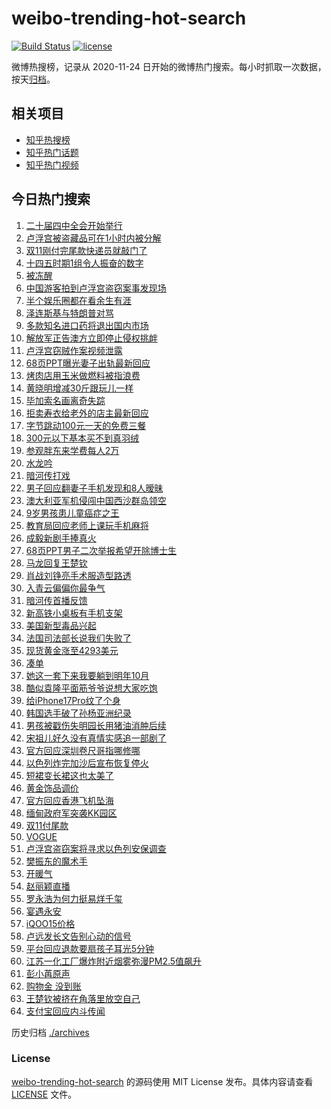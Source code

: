 # weibo-trending-hot-search

[![Build Status](https://github.com/justjavac/weibo-trending-hot-search/workflows/ci/badge.svg?branch=master)](https://github.com/justjavac/weibo-trending-hot-search/actions)
[![license](https://img.shields.io/github/license/justjavac/weibo-trending-hot-search)](https://github.com/justjavac/weibo-trending-hot-search/blob/master/LICENSE)

微博热搜榜，记录从 2020-11-24 日开始的微博热门搜索。每小时抓取一次数据，按天[归档](./archives)。

## 相关项目

- [知乎热搜榜](https://github.com/justjavac/zhihu-trending-top-search)
- [知乎热门话题](https://github.com/justjavac/zhihu-trending-hot-questions)
- [知乎热门视频](https://github.com/justjavac/zhihu-trending-hot-video)

## 今日热门搜索

<!-- BEGIN -->
<!-- 最后更新时间 Tue Oct 21 2025 06:14:46 GMT+0800 (China Standard Time) -->

1. [二十届四中全会开始举行](https://s.weibo.com//weibo?q=%23%E4%BA%8C%E5%8D%81%E5%B1%8A%E5%9B%9B%E4%B8%AD%E5%85%A8%E4%BC%9A%E5%BC%80%E5%A7%8B%E4%B8%BE%E8%A1%8C%23&Refer=new_time)
1. [卢浮宫被盗藏品可在1小时内被分解](https://s.weibo.com//weibo?q=%23%E5%8D%A2%E6%B5%AE%E5%AE%AB%E8%A2%AB%E7%9B%97%E8%97%8F%E5%93%81%E5%8F%AF%E5%9C%A81%E5%B0%8F%E6%97%B6%E5%86%85%E8%A2%AB%E5%88%86%E8%A7%A3%23&t=31&band_rank=39&Refer=top)
1. [双11刚付完尾款快递员就敲门了](https://s.weibo.com//weibo?q=%23%E5%8F%8C11%E5%88%9A%E4%BB%98%E5%AE%8C%E5%B0%BE%E6%AC%BE%E5%BF%AB%E9%80%92%E5%91%98%E5%B0%B1%E6%95%B2%E9%97%A8%E4%BA%86%23&t=31&band_rank=7&Refer=top)
1. [十四五时期1组令人振奋的数字](https://s.weibo.com//weibo?q=%23%E5%8D%81%E5%9B%9B%E4%BA%94%E6%97%B6%E6%9C%9F1%E7%BB%84%E4%BB%A4%E4%BA%BA%E6%8C%AF%E5%A5%8B%E7%9A%84%E6%95%B0%E5%AD%97%23&t=31&band_rank=3&Refer=top)
1. [被冻醒](https://s.weibo.com//weibo?q=%E8%A2%AB%E5%86%BB%E9%86%92&t=31&band_rank=4&Refer=top)
1. [中国游客拍到卢浮宫盗窃案事发现场](https://s.weibo.com//weibo?q=%23%E4%B8%AD%E5%9B%BD%E6%B8%B8%E5%AE%A2%E6%8B%8D%E5%88%B0%E5%8D%A2%E6%B5%AE%E5%AE%AB%E7%9B%97%E7%AA%83%E6%A1%88%E4%BA%8B%E5%8F%91%E7%8E%B0%E5%9C%BA%23&t=31&band_rank=4&Refer=top)
1. [半个娱乐圈都在看余生有涯](https://s.weibo.com//weibo?q=%E5%8D%8A%E4%B8%AA%E5%A8%B1%E4%B9%90%E5%9C%88%E9%83%BD%E5%9C%A8%E7%9C%8B%E4%BD%99%E7%94%9F%E6%9C%89%E6%B6%AF&t=31&band_rank=6&Refer=top)
1. [泽连斯基与特朗普对骂](https://s.weibo.com//weibo?q=%23%E6%B3%BD%E8%BF%9E%E6%96%AF%E5%9F%BA%E4%B8%8E%E7%89%B9%E6%9C%97%E6%99%AE%E5%AF%B9%E9%AA%82%23&t=31&band_rank=5&Refer=top)
1. [多款知名进口药将退出国内市场](https://s.weibo.com//weibo?q=%23%E5%A4%9A%E6%AC%BE%E7%9F%A5%E5%90%8D%E8%BF%9B%E5%8F%A3%E8%8D%AF%E5%B0%86%E9%80%80%E5%87%BA%E5%9B%BD%E5%86%85%E5%B8%82%E5%9C%BA%23&t=31&band_rank=42&Refer=top)
1. [解放军正告澳方立即停止侵权挑衅](https://s.weibo.com//weibo?q=%23%E8%A7%A3%E6%94%BE%E5%86%9B%E6%AD%A3%E5%91%8A%E6%BE%B3%E6%96%B9%E7%AB%8B%E5%8D%B3%E5%81%9C%E6%AD%A2%E4%BE%B5%E6%9D%83%E6%8C%91%E8%A1%85%23&t=31&band_rank=9&Refer=top)
1. [卢浮宫窃贼作案视频泄露](https://s.weibo.com//weibo?q=%23%E5%8D%A2%E6%B5%AE%E5%AE%AB%E7%AA%83%E8%B4%BC%E4%BD%9C%E6%A1%88%E8%A7%86%E9%A2%91%E6%B3%84%E9%9C%B2%23&t=31&band_rank=2&Refer=top)
1. [68页PPT曝光妻子出轨最新回应](https://s.weibo.com//weibo?q=%2368%E9%A1%B5PPT%E6%9B%9D%E5%85%89%E5%A6%BB%E5%AD%90%E5%87%BA%E8%BD%A8%E6%9C%80%E6%96%B0%E5%9B%9E%E5%BA%94%23&t=31&band_rank=12&Refer=top)
1. [烤肉店用玉米做燃料被指浪费](https://s.weibo.com//weibo?q=%23%E7%83%A4%E8%82%89%E5%BA%97%E7%94%A8%E7%8E%89%E7%B1%B3%E5%81%9A%E7%87%83%E6%96%99%E8%A2%AB%E6%8C%87%E6%B5%AA%E8%B4%B9%23&t=31&band_rank=18&Refer=top)
1. [黄晓明增减30斤跟玩儿一样](https://s.weibo.com//weibo?q=%23%E9%BB%84%E6%99%93%E6%98%8E%E5%A2%9E%E5%87%8F30%E6%96%A4%E8%B7%9F%E7%8E%A9%E5%84%BF%E4%B8%80%E6%A0%B7%23&t=31&band_rank=19&Refer=top)
1. [毕加索名画离奇失踪](https://s.weibo.com//weibo?q=%23%E6%AF%95%E5%8A%A0%E7%B4%A2%E5%90%8D%E7%94%BB%E7%A6%BB%E5%A5%87%E5%A4%B1%E8%B8%AA%23&t=31&band_rank=32&Refer=top)
1. [拒卖寿衣给老外的店主最新回应](https://s.weibo.com//weibo?q=%23%E6%8B%92%E5%8D%96%E5%AF%BF%E8%A1%A3%E7%BB%99%E8%80%81%E5%A4%96%E7%9A%84%E5%BA%97%E4%B8%BB%E6%9C%80%E6%96%B0%E5%9B%9E%E5%BA%94%23&t=31&band_rank=16&Refer=top)
1. [字节跳动100元一天的免费三餐](https://s.weibo.com//weibo?q=%E5%AD%97%E8%8A%82%E8%B7%B3%E5%8A%A8100%E5%85%83%E4%B8%80%E5%A4%A9%E7%9A%84%E5%85%8D%E8%B4%B9%E4%B8%89%E9%A4%90&t=31&band_rank=13&Refer=top)
1. [300元以下基本买不到真羽绒](https://s.weibo.com//weibo?q=%23300%E5%85%83%E4%BB%A5%E4%B8%8B%E5%9F%BA%E6%9C%AC%E4%B9%B0%E4%B8%8D%E5%88%B0%E7%9C%9F%E7%BE%BD%E7%BB%92%23&t=31&band_rank=23&Refer=top)
1. [参观胖东来学费每人2万](https://s.weibo.com//weibo?q=%23%E5%8F%82%E8%A7%82%E8%83%96%E4%B8%9C%E6%9D%A5%E5%AD%A6%E8%B4%B9%E6%AF%8F%E4%BA%BA2%E4%B8%87%23&t=31&band_rank=14&Refer=top)
1. [水龙吟](https://s.weibo.com//weibo?q=%E6%B0%B4%E9%BE%99%E5%90%9F&t=31&band_rank=30&Refer=top)
1. [暗河传打戏](https://s.weibo.com//weibo?q=%E6%9A%97%E6%B2%B3%E4%BC%A0%E6%89%93%E6%88%8F&t=31&band_rank=30&Refer=top)
1. [男子回应翻妻子手机发现和8人暧昧](https://s.weibo.com//weibo?q=%23%E7%94%B7%E5%AD%90%E5%9B%9E%E5%BA%94%E7%BF%BB%E5%A6%BB%E5%AD%90%E6%89%8B%E6%9C%BA%E5%8F%91%E7%8E%B0%E5%92%8C8%E4%BA%BA%E6%9A%A7%E6%98%A7%23&t=31&band_rank=22&Refer=top)
1. [澳大利亚军机侵闯中国西沙群岛领空](https://s.weibo.com//weibo?q=%23%E6%BE%B3%E5%A4%A7%E5%88%A9%E4%BA%9A%E5%86%9B%E6%9C%BA%E4%BE%B5%E9%97%AF%E4%B8%AD%E5%9B%BD%E8%A5%BF%E6%B2%99%E7%BE%A4%E5%B2%9B%E9%A2%86%E7%A9%BA%23&t=31&band_rank=47&Refer=top)
1. [9岁男孩患儿童癌症之王](https://s.weibo.com//weibo?q=%239%E5%B2%81%E7%94%B7%E5%AD%A9%E6%82%A3%E5%84%BF%E7%AB%A5%E7%99%8C%E7%97%87%E4%B9%8B%E7%8E%8B%23&t=31&band_rank=25&Refer=top)
1. [教育局回应老师上课玩手机麻将](https://s.weibo.com//weibo?q=%23%E6%95%99%E8%82%B2%E5%B1%80%E5%9B%9E%E5%BA%94%E8%80%81%E5%B8%88%E4%B8%8A%E8%AF%BE%E7%8E%A9%E6%89%8B%E6%9C%BA%E9%BA%BB%E5%B0%86%23&t=31&band_rank=33&Refer=top)
1. [成毅新剧手捧真火](https://s.weibo.com//weibo?q=%E6%88%90%E6%AF%85%E6%96%B0%E5%89%A7%E6%89%8B%E6%8D%A7%E7%9C%9F%E7%81%AB&t=31&band_rank=31&Refer=top)
1. [68页PPT男子二次举报希望开除博士生](https://s.weibo.com//weibo?q=%2368%E9%A1%B5PPT%E7%94%B7%E5%AD%90%E4%BA%8C%E6%AC%A1%E4%B8%BE%E6%8A%A5%E5%B8%8C%E6%9C%9B%E5%BC%80%E9%99%A4%E5%8D%9A%E5%A3%AB%E7%94%9F%23&t=31&band_rank=34&Refer=top)
1. [马龙回复王楚钦](https://s.weibo.com//weibo?q=%E9%A9%AC%E9%BE%99%E5%9B%9E%E5%A4%8D%E7%8E%8B%E6%A5%9A%E9%92%A6&t=31&band_rank=21&Refer=top)
1. [肖战刘铮亮手术服造型路透](https://s.weibo.com//weibo?q=%23%E8%82%96%E6%88%98%E5%88%98%E9%93%AE%E4%BA%AE%E6%89%8B%E6%9C%AF%E6%9C%8D%E9%80%A0%E5%9E%8B%E8%B7%AF%E9%80%8F%23&t=31&band_rank=38&Refer=top)
1. [入青云偏偏你最争气](https://s.weibo.com//weibo?q=%E5%85%A5%E9%9D%92%E4%BA%91%E5%81%8F%E5%81%8F%E4%BD%A0%E6%9C%80%E4%BA%89%E6%B0%94&t=31&band_rank=10&Refer=top)
1. [暗河传首播反馈](https://s.weibo.com//weibo?q=%23%E6%9A%97%E6%B2%B3%E4%BC%A0%E9%A6%96%E6%92%AD%E5%8F%8D%E9%A6%88%23&t=31&band_rank=20&Refer=top)
1. [新高铁小桌板有手机支架](https://s.weibo.com//weibo?q=%23%E6%96%B0%E9%AB%98%E9%93%81%E5%B0%8F%E6%A1%8C%E6%9D%BF%E6%9C%89%E6%89%8B%E6%9C%BA%E6%94%AF%E6%9E%B6%23&t=31&band_rank=33&Refer=top)
1. [美国新型毒品兴起](https://s.weibo.com//weibo?q=%E7%BE%8E%E5%9B%BD%E6%96%B0%E5%9E%8B%E6%AF%92%E5%93%81%E5%85%B4%E8%B5%B7&t=31&band_rank=46&Refer=top)
1. [法国司法部长说我们失败了](https://s.weibo.com//weibo?q=%23%E6%B3%95%E5%9B%BD%E5%8F%B8%E6%B3%95%E9%83%A8%E9%95%BF%E8%AF%B4%E6%88%91%E4%BB%AC%E5%A4%B1%E8%B4%A5%E4%BA%86%23&t=31&band_rank=29&Refer=top)
1. [现货黄金涨至4293美元](https://s.weibo.com//weibo?q=%23%E7%8E%B0%E8%B4%A7%E9%BB%84%E9%87%91%E6%B6%A8%E8%87%B34293%E7%BE%8E%E5%85%83%23&t=31&band_rank=49&Refer=top)
1. [凑单](https://s.weibo.com//weibo?q=%E5%87%91%E5%8D%95&t=31&band_rank=1&Refer=top)
1. [她这一套下来我要躺到明年10月](https://s.weibo.com//weibo?q=%E5%A5%B9%E8%BF%99%E4%B8%80%E5%A5%97%E4%B8%8B%E6%9D%A5%E6%88%91%E8%A6%81%E8%BA%BA%E5%88%B0%E6%98%8E%E5%B9%B410%E6%9C%88&t=31&band_rank=24&Refer=top)
1. [酷似袁隆平面筋爷爷说想大家吃饱](https://s.weibo.com//weibo?q=%23%E9%85%B7%E4%BC%BC%E8%A2%81%E9%9A%86%E5%B9%B3%E9%9D%A2%E7%AD%8B%E7%88%B7%E7%88%B7%E8%AF%B4%E6%83%B3%E5%A4%A7%E5%AE%B6%E5%90%83%E9%A5%B1%23&t=31&band_rank=27&Refer=top)
1. [给iPhone17Pro纹了个身](https://s.weibo.com//weibo?q=%E7%BB%99iPhone17Pro%E7%BA%B9%E4%BA%86%E4%B8%AA%E8%BA%AB&t=31&band_rank=17&Refer=top)
1. [韩国选手破了孙杨亚洲纪录](https://s.weibo.com//weibo?q=%E9%9F%A9%E5%9B%BD%E9%80%89%E6%89%8B%E7%A0%B4%E4%BA%86%E5%AD%99%E6%9D%A8%E4%BA%9A%E6%B4%B2%E7%BA%AA%E5%BD%95&t=31&band_rank=8&Refer=top)
1. [男孩被戳伤失明园长用猪油消肿后续](https://s.weibo.com//weibo?q=%23%E7%94%B7%E5%AD%A9%E8%A2%AB%E6%88%B3%E4%BC%A4%E5%A4%B1%E6%98%8E%E5%9B%AD%E9%95%BF%E7%94%A8%E7%8C%AA%E6%B2%B9%E6%B6%88%E8%82%BF%E5%90%8E%E7%BB%AD%23&t=31&band_rank=36&Refer=top)
1. [宋祖儿好久没有真情实感追一部剧了](https://s.weibo.com//weibo?q=%23%E5%AE%8B%E7%A5%96%E5%84%BF%E5%A5%BD%E4%B9%85%E6%B2%A1%E6%9C%89%E7%9C%9F%E6%83%85%E5%AE%9E%E6%84%9F%E8%BF%BD%E4%B8%80%E9%83%A8%E5%89%A7%E4%BA%86%23&t=31&band_rank=15&Refer=top)
1. [官方回应深圳卷尺哥指哪修哪](https://s.weibo.com//weibo?q=%23%E5%AE%98%E6%96%B9%E5%9B%9E%E5%BA%94%E6%B7%B1%E5%9C%B3%E5%8D%B7%E5%B0%BA%E5%93%A5%E6%8C%87%E5%93%AA%E4%BF%AE%E5%93%AA%23&t=31&band_rank=45&Refer=top)
1. [以色列炸完加沙后宣布恢复停火](https://s.weibo.com//weibo?q=%23%E4%BB%A5%E8%89%B2%E5%88%97%E7%82%B8%E5%AE%8C%E5%8A%A0%E6%B2%99%E5%90%8E%E5%AE%A3%E5%B8%83%E6%81%A2%E5%A4%8D%E5%81%9C%E7%81%AB%23&t=31&band_rank=43&Refer=top)
1. [短裙变长裙这也太美了](https://s.weibo.com//weibo?q=%E7%9F%AD%E8%A3%99%E5%8F%98%E9%95%BF%E8%A3%99%E8%BF%99%E4%B9%9F%E5%A4%AA%E7%BE%8E%E4%BA%86&t=31&band_rank=31&Refer=top)
1. [黄金饰品调价](https://s.weibo.com//weibo?q=%23%E9%BB%84%E9%87%91%E9%A5%B0%E5%93%81%E8%B0%83%E4%BB%B7%23&t=31&band_rank=47&Refer=top)
1. [官方回应香港飞机坠海](https://s.weibo.com//weibo?q=%23%E5%AE%98%E6%96%B9%E5%9B%9E%E5%BA%94%E9%A6%99%E6%B8%AF%E9%A3%9E%E6%9C%BA%E5%9D%A0%E6%B5%B7%23&t=31&band_rank=37&Refer=top)
1. [缅甸政府军突袭KK园区](https://s.weibo.com//weibo?q=%23%E7%BC%85%E7%94%B8%E6%94%BF%E5%BA%9C%E5%86%9B%E7%AA%81%E8%A2%ADKK%E5%9B%AD%E5%8C%BA%23&t=31&band_rank=42&Refer=top)
1. [双11付尾款](https://s.weibo.com//weibo?q=%23%E5%8F%8C11%E4%BB%98%E5%B0%BE%E6%AC%BE%23&t=31&band_rank=46&Refer=top)
1. [VOGUE](https://s.weibo.com//weibo?q=VOGUE&t=31&band_rank=35&Refer=top)
1. [卢浮宫盗窃案将寻求以色列安保调查](https://s.weibo.com//weibo?q=%23%E5%8D%A2%E6%B5%AE%E5%AE%AB%E7%9B%97%E7%AA%83%E6%A1%88%E5%B0%86%E5%AF%BB%E6%B1%82%E4%BB%A5%E8%89%B2%E5%88%97%E5%AE%89%E4%BF%9D%E8%B0%83%E6%9F%A5%23&t=31&band_rank=47&Refer=top)
1. [樊振东的魔术手](https://s.weibo.com//weibo?q=%23%E6%A8%8A%E6%8C%AF%E4%B8%9C%E7%9A%84%E9%AD%94%E6%9C%AF%E6%89%8B%23&t=31&band_rank=41&Refer=top)
1. [开暖气](https://s.weibo.com//weibo?q=%23%E5%BC%80%E6%9A%96%E6%B0%94%23&t=31&band_rank=50&Refer=top)
1. [赵丽颖直播](https://s.weibo.com//weibo?q=%E8%B5%B5%E4%B8%BD%E9%A2%96%E7%9B%B4%E6%92%AD&t=31&band_rank=35&Refer=top)
1. [罗永浩为何力挺易烊千玺](https://s.weibo.com//weibo?q=%23%E7%BD%97%E6%B0%B8%E6%B5%A9%E4%B8%BA%E4%BD%95%E5%8A%9B%E6%8C%BA%E6%98%93%E7%83%8A%E5%8D%83%E7%8E%BA%23&t=31&band_rank=26&Refer=top)
1. [宴遇永安](https://s.weibo.com//weibo?q=%E5%AE%B4%E9%81%87%E6%B0%B8%E5%AE%89&t=31&band_rank=38&Refer=top)
1. [iQOO15价格](https://s.weibo.com//weibo?q=%23iQOO15%E4%BB%B7%E6%A0%BC%23&t=31&band_rank=44&Refer=top)
1. [卢远发长文告别心动的信号](https://s.weibo.com//weibo?q=%E5%8D%A2%E8%BF%9C%E5%8F%91%E9%95%BF%E6%96%87%E5%91%8A%E5%88%AB%E5%BF%83%E5%8A%A8%E7%9A%84%E4%BF%A1%E5%8F%B7&t=31&band_rank=40&Refer=top)
1. [平台回应退款要扇孩子耳光5分钟](https://s.weibo.com//weibo?q=%23%E5%B9%B3%E5%8F%B0%E5%9B%9E%E5%BA%94%E9%80%80%E6%AC%BE%E8%A6%81%E6%89%87%E5%AD%A9%E5%AD%90%E8%80%B3%E5%85%895%E5%88%86%E9%92%9F%23&t=31&band_rank=48&Refer=top)
1. [江苏一化工厂爆炸附近烟雾弥漫PM2.5值飙升](https://s.weibo.com//weibo?q=%23%E6%B1%9F%E8%8B%8F%E4%B8%80%E5%8C%96%E5%B7%A5%E5%8E%82%E7%88%86%E7%82%B8%E9%99%84%E8%BF%91%E7%83%9F%E9%9B%BE%E5%BC%A5%E6%BC%ABPM2.5%E5%80%BC%E9%A3%99%E5%8D%87%23&t=31&band_rank=28&Refer=top)
1. [彭小苒原声](https://s.weibo.com//weibo?q=%E5%BD%AD%E5%B0%8F%E8%8B%92%E5%8E%9F%E5%A3%B0&t=31&band_rank=26&Refer=top)
1. [购物金 没到账](https://s.weibo.com//weibo?q=%E8%B4%AD%E7%89%A9%E9%87%91%20%E6%B2%A1%E5%88%B0%E8%B4%A6&t=31&band_rank=11&Refer=top)
1. [王楚钦被挤在角落里放空自己](https://s.weibo.com//weibo?q=%E7%8E%8B%E6%A5%9A%E9%92%A6%E8%A2%AB%E6%8C%A4%E5%9C%A8%E8%A7%92%E8%90%BD%E9%87%8C%E6%94%BE%E7%A9%BA%E8%87%AA%E5%B7%B1&t=31&band_rank=44&Refer=top)
1. [支付宝回应内斗传闻](https://s.weibo.com//weibo?q=%23%E6%94%AF%E4%BB%98%E5%AE%9D%E5%9B%9E%E5%BA%94%E5%86%85%E6%96%97%E4%BC%A0%E9%97%BB%23&t=31&band_rank=50&Refer=top)

<!-- END -->

历史归档 [./archives](./archives)

### License

[weibo-trending-hot-search](https://github.com/justjavac/weibo-trending-hot-search) 的源码使用 MIT License
发布。具体内容请查看 [LICENSE](./LICENSE) 文件。
